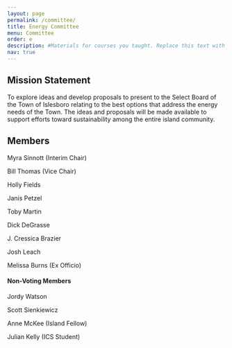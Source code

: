 ```yaml
---
layout: page
permalink: /committee/
title: Energy Committee
menu: Committee
order: e
description: #Materials for courses you taught. Replace this text with your description. s
nav: true
---
```


## Mission Statement
To explore ideas and develop proposals to present to the Select Board of the Town of Islesboro relating to the best options that address the energy needs of the Town.  The ideas and proposals will be made available to support efforts toward sustainability among the entire island community.



## Members

Myra Sinnott (Interim Chair)

Bill Thomas (Vice Chair)

Holly Fields

Janis Petzel

Toby Martin

Dick DeGrasse

J. Cressica Brazier

Josh Leach

Melissa Burns (Ex Officio)

#### Non-Voting Members

Jordy Watson

Scott Sienkiewicz

Anne McKee (Island Fellow)

Julian Kelly (ICS Student)
